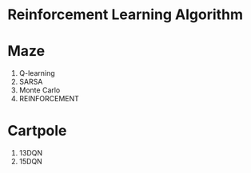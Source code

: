 # Reinforcement Learning Algorithm
# Maze
1. Q-learning
2. SARSA
3. Monte Carlo
4. REINFORCEMENT

# Cartpole
1. 13DQN  
2. 15DQN


